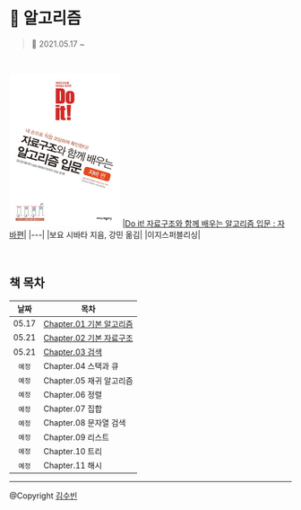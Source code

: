 # 🎲 알고리즘
> 📅 2021.05.17 ~ 

<br/>

![Do it! 자료구조와 함께 배우는 알고리즘 입문 : 자바편 표지](./img/00.book.jpg)
|[Do it! 자료구조와 함께 배우는 알고리즘 입문 : 자바편](https://books.google.co.kr/books/about/Do_it_%EC%9E%90%EB%A3%8C%EA%B5%AC%EC%A1%B0%EC%99%80_%ED%95%A8%EA%BB%98_%EB%B0%B0%EC%9A%B0%EB%8A%94.html?id=UMB9DwAAQBAJ&source=kp_book_description&redir_esc=y)|
|---|
|보요 시바타 지음, 강민 옮김|
|이지스퍼블리싱|


<br/>

## 책 목차
|날짜|목차|
|:---:|---|
|05.17|[Chapter.01 기본 알고리즘](./CH.01.md)|
|05.21|[Chapter.02 기본 자료구조](./CH.02.md)|
|05.21|[Chapter.03 검색](./CH.03.md)|
|`예정`|Chapter.04 스택과 큐|
|`예정`|Chapter.05 재귀 알고리즘|
|`예정`|Chapter.06 정렬|
|`예정`|Chapter.07 집합|
|`예정`|Chapter.08 문자열 검색|
|`예정`|Chapter.09 리스트|
|`예정`|Chapter.10 트리|
|`예정`|Chapter.11 해시|


---

@Copyright [김수빈](https://github.com/Kim-SuBin)
